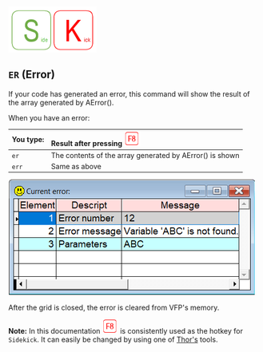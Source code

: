 [![Sidekick](Images/SKLogo.png)](../README.md)

## `ER` (Error)

If your code has generated an error, this command will show the result of the array generated by AError().

When you have an error:

| You type:                |        Result after pressing ![`F8`](Images/F8.png) |
|:-------------------------|:----------------------------------------------------------|
| `er`                       | The contents of the array generated by AError() is shown |
| `err`      | Same as above|


![skerr](./Images/skerr.png)


After the grid is closed, the error is cleared from VFP's memory.  


**Note:** In this documentation ![`F8`](Images/F8.png) is consistently used as the hotkey for `Sidekick`. It can easily be changed by using one of [Thor's](https://github.com/VFPX/Thor) tools. 
